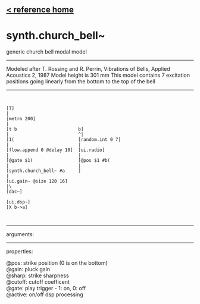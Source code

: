 [< reference home](ceammc_lib.html)
---

# synth.church_bell~


generic church bell modal model

---

Modeled after T. Rossing and R. Perrin, Vibrations of Bells, Applied Acoustics 2,
            1987
Model height is 301 mm
This model contains 7 excitation positions going linearly from the bottom to the
            top of the bell
<br>


---


```


[T]
|
[metro 200]
|
[t b                       b]
|                          ^|
[1(                        [random.int 0 7]
|                          |
[flow.append 0 @delay 10]  [ui.radio]
|                          |
[@gate $1(                 [@pos $1 #b(
|                          |
[synth.church_bell~ #a     ]
|
[ui.gain~ @size 120 16]
|\
[dac~]

[ui.dsp~]
[X b->a]

            
```

---
arguments:


---
properties:

@pos: strike position
            (0 is on the bottom)<br>
@gain: pluck
            gain<br>
@sharp: strike
            sharpness<br>
@cutoff: 
            cutoff coefficent<br>
@gate: play trigger
            - 1: on, 0: off<br>
@active: on/off dsp
            processing<br>

